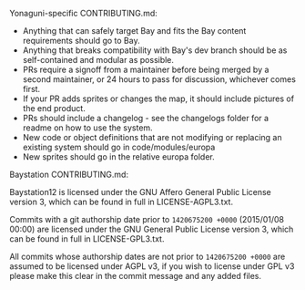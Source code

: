 Yonaguni-specific CONTRIBUTING.md:
- Anything that can safely target Bay and fits the Bay content requirements should go to Bay.
- Anything that breaks compatibility with Bay's dev branch should be as self-contained and modular as possible.
- PRs require a signoff from a maintainer before being merged by a second maintainer, or 24 hours to pass for discussion, whichever comes first.
- If your PR adds sprites or changes the map, it should include pictures of the end product.
- PRs should include a changelog - see the changelogs folder for a readme on how to use the system.
- New code or object definitions that are not modifying or replacing an existing system should go in code/modules/europa
- New sprites should go in the relative europa folder.

Baystation CONTRIBUTING.md:

Baystation12 is licensed under the GNU Affero General Public License version 3, which can be found in full in LICENSE-AGPL3.txt.

Commits with a git authorship date prior to `1420675200 +0000` (2015/01/08 00:00) are licensed under the GNU General Public License version 3, which can be found in full in LICENSE-GPL3.txt.

All commits whose authorship dates are not prior to `1420675200 +0000` are assumed to be licensed under AGPL v3, if you wish to license under GPL v3 please make this clear in the commit message and any added files.
